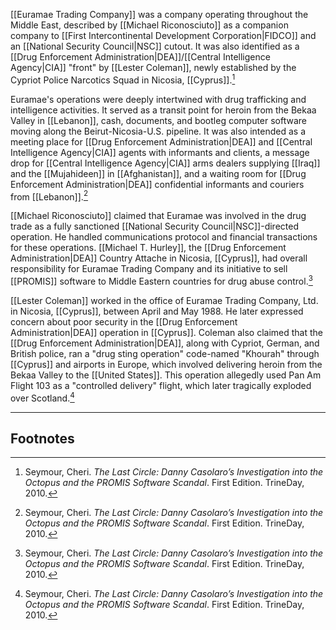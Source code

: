 [[Euramae Trading Company]] was a company operating throughout the Middle East, described by [[Michael Riconosciuto]] as a companion company to [[First Intercontinental Development Corporation|FIDCO]] and an [[National Security Council|NSC]] cutout. It was also identified as a [[Drug Enforcement Administration|DEA]]/[[Central Intelligence Agency|CIA]] "front" by [[Lester Coleman]], newly established by the Cypriot Police Narcotics Squad in Nicosia, [[Cyprus]].[^1]

Euramae's operations were deeply intertwined with drug trafficking and intelligence activities. It served as a transit point for heroin from the Bekaa Valley in [[Lebanon]], cash, documents, and bootleg computer software moving along the Beirut-Nicosia-U.S. pipeline. It was also intended as a meeting place for [[Drug Enforcement Administration|DEA]] and [[Central Intelligence Agency|CIA]] agents with informants and clients, a message drop for [[Central Intelligence Agency|CIA]] arms dealers supplying [[Iraq]] and the [[Mujahideen]] in [[Afghanistan]], and a waiting room for [[Drug Enforcement Administration|DEA]] confidential informants and couriers from [[Lebanon]].[^1]

[[Michael Riconosciuto]] claimed that Euramae was involved in the drug trade as a fully sanctioned [[National Security Council|NSC]]-directed operation. He handled communications protocol and financial transactions for these operations. [[Michael T. Hurley]], the [[Drug Enforcement Administration|DEA]] Country Attache in Nicosia, [[Cyprus]], had overall responsibility for Euramae Trading Company and its initiative to sell [[PROMIS]] software to Middle Eastern countries for drug abuse control.[^1]

[[Lester Coleman]] worked in the office of Euramae Trading Company, Ltd. in Nicosia, [[Cyprus]], between April and May 1988. He later expressed concern about poor security in the [[Drug Enforcement Administration|DEA]] operation in [[Cyprus]]. Coleman also claimed that the [[Drug Enforcement Administration|DEA]], along with Cypriot, German, and British police, ran a "drug sting operation" code-named "Khourah" through [[Cyprus]] and airports in Europe, which involved delivering heroin from the Bekaa Valley to the [[United States]]. This operation allegedly used Pan Am Flight 103 as a "controlled delivery" flight, which later tragically exploded over Scotland.[^1]

---
## Footnotes

[^1]: Seymour, Cheri. *The Last Circle: Danny Casolaro’s Investigation into the Octopus and the PROMIS Software Scandal*. First Edition. TrineDay, 2010.